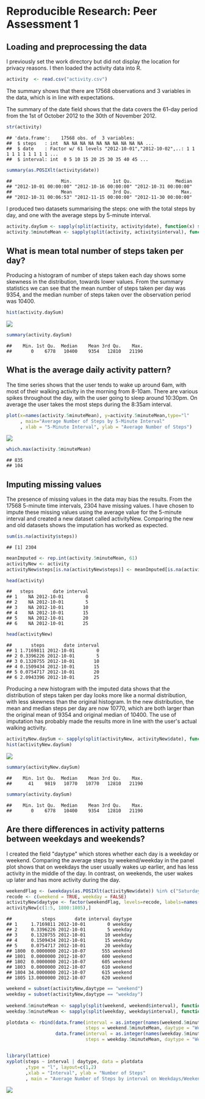 # Reproducible Research: Peer Assessment 1


## Loading and preprocessing the data


I previously set the work directory but did not display the location for privacy reasons. I then loaded the activity data into R. 

```r
activity  <- read.csv("activity.csv")
```

The summary shows that there are 17568 observations and 3 variables in the data, which is in line with expectations. 

The summary of the date field shows that the data covers the 61-day period from the 1st of October 2012 to the 30th of November 2012. 


```r
str(activity)
```

```
## 'data.frame':	17568 obs. of  3 variables:
##  $ steps   : int  NA NA NA NA NA NA NA NA NA NA ...
##  $ date    : Factor w/ 61 levels "2012-10-01","2012-10-02",..: 1 1 1 1 1 1 1 1 1 1 ...
##  $ interval: int  0 5 10 15 20 25 30 35 40 45 ...
```

```r
summary(as.POSIXlt(activity$date))
```

```
##                  Min.               1st Qu.                Median 
## "2012-10-01 00:00:00" "2012-10-16 00:00:00" "2012-10-31 00:00:00" 
##                  Mean               3rd Qu.                  Max. 
## "2012-10-31 00:06:53" "2012-11-15 00:00:00" "2012-11-30 00:00:00"
```

I produced two datasets summarising the steps: one with the total steps by day, and one with the average steps by 5-minute interval.  


```r
activity.daySum <- sapply(split(activity, activity$date), function(x) sum(x[, c("steps")], na.rm=TRUE))
activity.5minuteMean <- sapply(split(activity, activity$interval), function(x) mean(x[, c("steps")], na.rm=TRUE))
```


## What is mean total number of steps taken per day?
Producing a histogram of number of steps taken each day shows some skewness in the distribution, towards lower values. From the summary statistics we can see that the mean number of steps taken per day was 9354, and the median number of steps taken over the observation period was 10400. 

```r
hist(activity.daySum)
```

![](./PA1_template_files/figure-html/histogram-1.png) 

```r
summary(activity.daySum)
```

```
##    Min. 1st Qu.  Median    Mean 3rd Qu.    Max. 
##       0    6778   10400    9354   12810   21190
```

## What is the average daily activity pattern?
The time series shows that the user tends to wake up around 6am, with most of their walking activity in the morning from 8-10am. There are various spikes throughout the day, with the user going to sleep around 10:30pm. On average the user takes the most steps during the 8:35am interval. 


```r
plot(x=names(activity.5minuteMean), y=activity.5minuteMean,type="l" 
     , main="Average Number of Steps by 5-Minute Interval"
     , xlab = "5-Minute Interval", ylab = "Average Number of Steps")
```

![](./PA1_template_files/figure-html/timeseries-1.png) 

```r
which.max(activity.5minuteMean)
```

```
## 835 
## 104
```


## Imputing missing values
The presence of missing values in the data may bias the results. From the 17568 5-minute time intervals, 2304 have missing values. I have chosen to impute these missing values using the average value for the 5-minute interval and created a new dataset called activityNew. Comparing the new and old datasets shows the imputation has worked as expected.


```r
sum(is.na(activity$steps))
```

```
## [1] 2304
```

```r
meanImputed <- rep.int(activity.5minuteMean, 61)
activityNew <- activity
activityNew$steps[is.na(activityNew$steps)] <- meanImputed[is.na(activityNew$steps)]

head(activity)
```

```
##   steps       date interval
## 1    NA 2012-10-01        0
## 2    NA 2012-10-01        5
## 3    NA 2012-10-01       10
## 4    NA 2012-10-01       15
## 5    NA 2012-10-01       20
## 6    NA 2012-10-01       25
```

```r
head(activityNew)
```

```
##       steps       date interval
## 1 1.7169811 2012-10-01        0
## 2 0.3396226 2012-10-01        5
## 3 0.1320755 2012-10-01       10
## 4 0.1509434 2012-10-01       15
## 5 0.0754717 2012-10-01       20
## 6 2.0943396 2012-10-01       25
```

Producing a new histogram with the imputed data shows that the distribution of steps taken per day looks more like a normal distribution, with less skewness than the original histogram. In the new distribution, the mean and median steps per day are now 10770, which are both larger than the original mean of 9354 and original median of 10400. The use of imputation has probably made the results more in line with the user's actual walking activity.   

```r
activityNew.daySum <- sapply(split(activityNew, activityNew$date), function(x) sum(x[, c("steps")], na.rm=TRUE))
hist(activityNew.daySum)
```

![](./PA1_template_files/figure-html/newSummary-1.png) 

```r
summary(activityNew.daySum)
```

```
##    Min. 1st Qu.  Median    Mean 3rd Qu.    Max. 
##      41    9819   10770   10770   12810   21190
```

```r
summary(activity.daySum)
```

```
##    Min. 1st Qu.  Median    Mean 3rd Qu.    Max. 
##       0    6778   10400    9354   12810   21190
```

## Are there differences in activity patterns between weekdays and         weekends?

I created the field "daytype" which stores whether each day is a weekday or weekend. Comparing the average steps by weekend/weekday in the panel plot shows that on weekdays the user usually wakes up earlier, and has less activity in the middle of the day. In contrast, on weekends, the user wakes up later and has more activity during the day. 

```r
weekendFlag <- (weekdays(as.POSIXlt(activityNew$date)) %in% c("Saturday", "Sunday"))
recode <- c(weekend = TRUE, weekday = FALSE)            
activityNew$daytype <- factor(weekendFlag, levels=recode, labels=names(recode))
activityNew[c(1:5, 1800:1805),]
```

```
##           steps       date interval daytype
## 1     1.7169811 2012-10-01        0 weekday
## 2     0.3396226 2012-10-01        5 weekday
## 3     0.1320755 2012-10-01       10 weekday
## 4     0.1509434 2012-10-01       15 weekday
## 5     0.0754717 2012-10-01       20 weekday
## 1800  0.0000000 2012-10-07      555 weekend
## 1801  0.0000000 2012-10-07      600 weekend
## 1802  0.0000000 2012-10-07      605 weekend
## 1803  0.0000000 2012-10-07      610 weekend
## 1804 34.0000000 2012-10-07      615 weekend
## 1805 13.0000000 2012-10-07      620 weekend
```

```r
weekend = subset(activityNew,daytype == "weekend") 
weekday = subset(activityNew,daytype == "weekday") 
        
weekend.5minuteMean <- sapply(split(weekend, weekend$interval), function(x) mean(x[, c("steps")], na.rm=TRUE))
weekday.5minuteMean <- sapply(split(weekday, weekday$interval), function(x) mean(x[, c("steps")], na.rm=TRUE))

plotdata <- rbind(data.frame(interval = as.integer(names(weekend.5minuteMean)), 
                             steps = weekend.5minuteMean, daytype = "Weekend"), 
                  data.frame(interval = as.integer(names(weekday.5minuteMean)), 
                             steps = weekday.5minuteMean, daytype = "Weekday"))


library(lattice)
xyplot(steps ~ interval | daytype, data = plotdata 
       ,type = "l", layout=c(1,2)
       ,xlab = "Interval", ylab = "Number of Steps"
       , main = "Average Number of Steps by interval on Weekdays/Weekends")
```

![](./PA1_template_files/figure-html/weekdays-1.png) 
